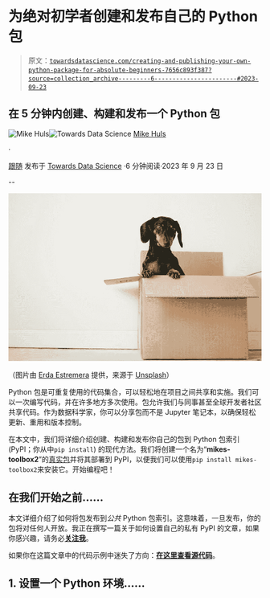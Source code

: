 # 为绝对初学者创建和发布自己的 Python 包

> 原文：[`towardsdatascience.com/creating-and-publishing-your-own-python-package-for-absolute-beginners-7656c893f387?source=collection_archive---------6-----------------------#2023-09-23`](https://towardsdatascience.com/creating-and-publishing-your-own-python-package-for-absolute-beginners-7656c893f387?source=collection_archive---------6-----------------------#2023-09-23)

## 在 5 分钟内创建、构建和发布一个 Python 包

[](https://mikehuls.medium.com/?source=post_page-----7656c893f387--------------------------------)![Mike Huls](https://mikehuls.medium.com/?source=post_page-----7656c893f387--------------------------------)[](https://towardsdatascience.com/?source=post_page-----7656c893f387--------------------------------)![Towards Data Science](https://towardsdatascience.com/?source=post_page-----7656c893f387--------------------------------) [Mike Huls](https://mikehuls.medium.com/?source=post_page-----7656c893f387--------------------------------)

·

[跟随](https://medium.com/m/signin?actionUrl=https%3A%2F%2Fmedium.com%2F_%2Fsubscribe%2Fuser%2F7ffb62c607ee&operation=register&redirect=https%3A%2F%2Ftowardsdatascience.com%2Fcreating-and-publishing-your-own-python-package-for-absolute-beginners-7656c893f387&user=Mike+Huls&userId=7ffb62c607ee&source=post_page-7ffb62c607ee----7656c893f387---------------------post_header-----------) 发布于 [Towards Data Science](https://towardsdatascience.com/?source=post_page-----7656c893f387--------------------------------) ·6 分钟阅读·2023 年 9 月 23 日[](https://medium.com/m/signin?actionUrl=https%3A%2F%2Fmedium.com%2F_%2Fvote%2Ftowards-data-science%2F7656c893f387&operation=register&redirect=https%3A%2F%2Ftowardsdatascience.com%2Fcreating-and-publishing-your-own-python-package-for-absolute-beginners-7656c893f387&user=Mike+Huls&userId=7ffb62c607ee&source=-----7656c893f387---------------------clap_footer-----------)

--

[](https://medium.com/m/signin?actionUrl=https%3A%2F%2Fmedium.com%2F_%2Fbookmark%2Fp%2F7656c893f387&operation=register&redirect=https%3A%2F%2Ftowardsdatascience.com%2Fcreating-and-publishing-your-own-python-package-for-absolute-beginners-7656c893f387&source=-----7656c893f387---------------------bookmark_footer-----------)![](img/376b56645a3b29e6dba99d79a2a5fd01.png)

（图片由 [Erda Estremera](https://unsplash.com/@erdaest) 提供，来源于 [Unsplash](https://unsplash.com/photos/sxNt9g77PE0)）

Python 包是可重复使用的代码集合，可以轻松地在项目之间共享和实施。我们可以一次编写代码，并在许多地方多次使用。包允许我们与同事甚至全球开发者社区共享代码。作为数据科学家，你可以分享包而不是 Jupyter 笔记本，以确保轻松更新、重用和版本控制。

在本文中，我们将详细介绍创建、构建和发布你自己的包到 Python 包索引 (PyPI；你从中`pip install`) 的现代方法。我们将创建一个名为“**mikes-toolbox2**”的[真实包](https://pypi.org/project/mikes-toolbox2/)并将其部署到 PyPI，以便我们可以使用`pip install mikes-toolbox2`来安装它。开始编程吧！

## 在我们开始之前……

本文详细介绍了如何将包发布到*公共* Python 包索引。这意味着，一旦发布，你的包将对任何人开放。我正在撰写一篇关于如何设置自己的私有 PyPI 的文章，如果你感兴趣，请务必[**关注我**](http://mikehuls.medium.com/membership)。

如果你在这篇文章中的代码示例中迷失了方向：[**在这里查看源代码**](https://github.com/mike-huls/mikes-toolbox2)。

## 1\. 设置一个 Python 环境……
